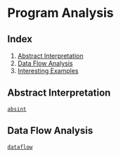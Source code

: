 Program Analysis
====================

Index
----------
1. [Abstract Interpretation](#absint)
2. [Data Flow Analysis](#dataflow)
3. [Interesting Examples](examples.html)

Abstract Interpretation
--------------------------
[`absint`](absint.html)

Data Flow Analysis
--------------------
[`dataflow`](dataflow.html)

